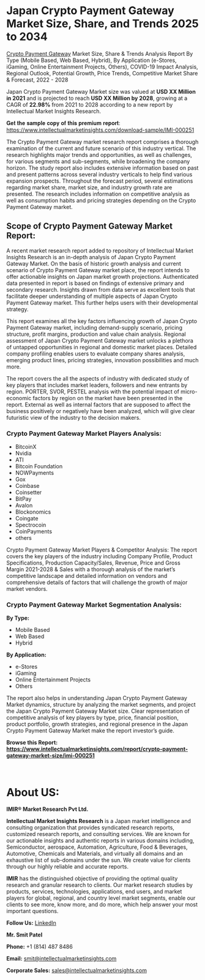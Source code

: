 <h1>Japan Crypto Payment Gateway Market Size, Share, and Trends 2025 to 2034</h1>
<p><a href="https://www.intellectualmarketinsights.com/report/crypto-payment-gateway-market-size/imi-000251">Crypto Payment Gateway</a> Market Size, Share &amp; Trends Analysis Report By Type (Mobile Based, Web Based, Hybrid), By Application (e-Stores, iGaming, Online Entertainment Projects, Others), COVID-19 Impact Analysis, Regional Outlook, Potential Growth, Price Trends, Competitive Market Share &amp; Forecast, 2022 - 2028</p>
<p>Japan Crypto Payment Gateway Market size was valued at&nbsp;<strong>USD XX Million in 2021</strong>&nbsp;and is projected to reach&nbsp;<strong>USD XX Million by 2028</strong>, growing at a CAGR of&nbsp;<strong>22.98%</strong>&nbsp;from 2021 to 2028 according to a new report by Intellectual Market Insights Research.</p>
<p>𝐆𝐞𝐭 𝐭𝐡𝐞 𝐬𝐚𝐦𝐩𝐥𝐞 𝐜𝐨𝐩𝐲 𝐨𝐟 𝐭𝐡𝐢𝐬 𝐩𝐫𝐞𝐦𝐢𝐮𝐦 𝐫𝐞𝐩𝐨𝐫𝐭: <a href="https://www.intellectualmarketinsights.com/download-sample/IMI-000251">https://www.intellectualmarketinsights.com/download-sample/IMI-000251</a></p>
<p>The Crypto Payment Gateway market research report comprises a thorough examination of the current and future scenario of this industry vertical. The research highlights major trends and opportunities, as well as challenges, for various segments and sub-segments, while broadening the company horizon. The study report also includes extensive information based on past and present patterns across several industry verticals to help find various expansion prospects. Throughout the forecast period, several estimations regarding market share, market size, and industry growth rate are presented. The research includes information on competitive analysis as well as consumption habits and pricing strategies depending on the Crypto Payment Gateway market.</p>
<h2>Scope of Crypto Payment Gateway Market Report:</h2>
<p>A recent market research report added to repository of Intellectual Market Insights Research is an in-depth analysis of Japan Crypto Payment Gateway Market. On the basis of historic growth analysis and current scenario of Crypto Payment Gateway market place, the report intends to offer actionable insights on Japan market growth projections. Authenticated data presented in report is based on findings of extensive primary and secondary research. Insights drawn from data serve as excellent tools that facilitate deeper understanding of multiple aspects of Japan Crypto Payment Gateway market. This further helps users with their developmental strategy.</p>
<p>This report examines all the key factors influencing growth of Japan Crypto Payment Gateway market, including demand-supply scenario, pricing structure, profit margins, production and value chain analysis. Regional assessment of Japan Crypto Payment Gateway market unlocks a plethora of untapped opportunities in regional and domestic market places. Detailed company profiling enables users to evaluate company shares analysis, emerging product lines, pricing strategies, innovation possibilities and much more.</p>
<p>The report covers the all the aspects of industry with dedicated study of key players that includes market leaders, followers and new entrants by region. PORTER, SVOR, PESTEL analysis with the potential impact of micro-economic factors by region on the market have been presented in the report. External as well as internal factors that are supposed to affect the business positively or negatively have been analyzed, which will give clear futuristic view of the industry to the decision makers.</p>
<h3>Crypto Payment Gateway Market Players Analysis:</h3>
<ul>
<li>BitcoinX</li>
<li>Nvidia</li>
<li>ATI</li>
<li>Bitcoin Foundation</li>
<li>NOWPayments</li>
<li>Gox</li>
<li>Coinbase</li>
<li>Coinsetter</li>
<li>BitPay</li>
<li>Avalon</li>
<li>Blockonomics</li>
<li>Coingate</li>
<li>Spectrocoin</li>
<li>CoinPayments</li>
<li>others</li>
</ul>
<p>Crypto Payment Gateway Market Players &amp; Competitor Analysis: The report covers the key players of the industry including Company Profile, Product Specifications, Production Capacity/Sales, Revenue, Price and Gross Margin 2021-2028 &amp; Sales with a thorough analysis of the market&rsquo;s competitive landscape and detailed information on vendors and comprehensive details of factors that will challenge the growth of major market vendors.</p>
<h3>Crypto Payment Gateway Market Segmentation Analysis:</h3>
<p><strong>By Type:</strong></p>
<ul>
<li>Mobile Based</li>
<li>Web Based</li>
<li>Hybrid</li>
</ul>
<p><strong>By Application:</strong></p>
<ul>
<li>e-Stores</li>
<li>iGaming</li>
<li>Online Entertainment Projects</li>
<li>Others</li>
</ul>
<p>The report also helps in understanding Japan Crypto Payment Gateway Market dynamics, structure by analyzing the market segments, and project the Japan Crypto Payment Gateway&nbsp;Market size. Clear representation of competitive analysis of key players by type, price, financial position, product portfolio, growth strategies, and regional presence in the Japan Crypto Payment Gateway Market make the report investor&rsquo;s guide.</p>
<p><strong>Browse this Report:&nbsp; </strong><a href="https://www.intellectualmarketinsights.com/report/crypto-payment-gateway-market-size/imi-000251"><strong>https://www.intellectualmarketinsights.com/report/crypto-payment-gateway-market-size/imi-000251</strong></a></p>
<p>&nbsp;</p>
<h1>About US:</h1>
<p><strong>IMIR&reg; Market Research Pvt Ltd.</strong></p>
<p><strong>Intellectual Market Insights Research</strong> is a Japan market intelligence and consulting organization that provides syndicated research reports, customized research reports, and consulting services. We are known for our actionable insights and authentic reports in various domains including, Semiconductor, aerospace, Automation, Agriculture, Food &amp; Beverages, Automotive, Chemicals and Materials, and virtually all domains and an exhaustive list of sub-domains under the sun. We create value for clients through our highly reliable and accurate reports.</p>
<p><strong>IMIR</strong> has the distinguished objective of providing the optimal quality research and granular research to clients. Our market research studies by products, services, technologies, applications, end users, and market players for global, regional, and country level market segments, enable our clients to see more, know more, and do more, which help answer your most important questions.</p>
<p><strong>Follow Us:</strong> <a href="https://www.linkedin.com/company/imir-marketresearch/">LinkedIn</a></p>
<p><strong>Mr. Smit Patel</strong></p>
<p><strong>Phone:</strong> +1 (814) 487 8486</p>
<p><strong>Email:</strong> <a href="mailto:smit@intellectualmarketinsights.com">smit@intellectualmarketinsights.com</a></p>
<p><strong>Corporate Sales:</strong> <a href="mailto:sales@intellectualmarketinsights.com">sales@intellectualmarketinsights.com</a></p>
<p>&nbsp;</p>
